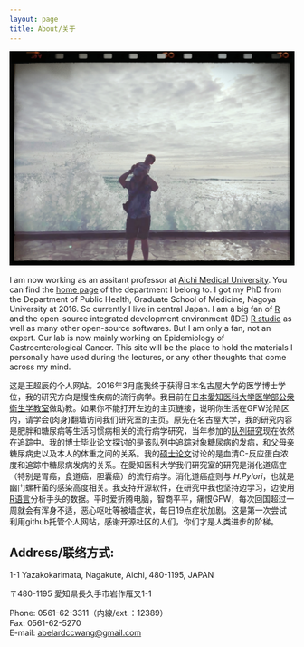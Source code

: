 ```yaml
---
layout: page
title: About/关于
---
```


![me](image/bg.jpg)

I am now working as an assitant professor at [Aichi Medical University](http://www.aichi-med-u.ac.jp/). You can find the [home page](https://sites.google.com/site/aichimeduniv/home) of the department I belong to. I got my PhD from the Department of Public Health, Graduate School of Medicine, Nagoya University at 2016. So currently I live in central Japan. I am a big fan of [R](https://www.r-project.org/) and the open-source integrated development environment (IDE) [R studio](https://www.rstudio.com/) as well as many other open-source softwares. But I am only a fan, not an expert. Our lab is now mainly working on Epidemiology of Gastroenterological Cancer. This site will be the place to hold the materials I personally have used during the lectures, or any other thoughts that come across my mind. 

这是王超辰的个人网站。2016年3月底我终于获得日本名古屋大学的医学博士学位，我的研究方向是慢性疾病的流行病学。我目前在[日本愛知医科大学医学部公衆衛生学教室](https://sites.google.com/site/aichimeduniv/home)做助教。如果你不能打开左边的主页链接，说明你生活在GFW沦陷区内，请学会(肉身)翻墙访问我们研究室的主页。原先在名古屋大学，我的研究内容是肥胖和糖尿病等生活习惯病相关的流行病学研究，当年参加的[队列研究](http://koei-nagoya.blogspot.jp/)现在依然在追踪中。我的[博士毕业论文](http://www.sciencedirect.com/science/article/pii/S0091743515002376)探讨的是该队列中追踪对象糖尿病的发病，和父母亲糖尿病史以及本人的体重之间的关系。我的[硕士论文](http://onlinelibrary.wiley.com/doi/10.1002/dmrr.2406/abstract;jsessionid=DB436E7BB3CAA80200D760D7C72095D8.f04t02)讨论的是血清C-反应蛋白浓度和追踪中糖尿病发病的关系。在愛知医科大学我们研究室的研究是消化道癌症（特别是胃癌，食道癌，胆囊癌）的流行病学。消化道癌症则与 <em>H.Pylori</em>，也就是幽门螺杆菌的感染高度相关。我支持开源软件，在研究中我也坚持边学习，边使用[R语言](https://www.r-project.org/)分析手头的数据。平时爱折腾电脑，智商平平，痛恨GFW，每次回国超过一周就会有浑身不适，恶心呕吐等被墙症状，每日19点症状加剧。这是第一次尝试利用github托管个人网站，感谢开源社区的人们，你们才是人类进步的阶梯。


## Address/联络方式: 

1-1 Yazakokarimata, Nagakute, Aichi, 480-1195, JAPAN

〒480-1195 愛知県長久手市岩作雁又1-1

Phone:	0561-62-3311（内線/ext.：12389）  
Fax:	  0561-62-5270  
E-mail:	abelardccwang@gmail.com

